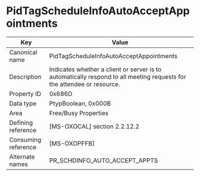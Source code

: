 # PidTagScheduleInfoAutoAcceptAppointments

| Key | Value |
|---|---|
| Canonical name | PidTagScheduleInfoAutoAcceptAppointments |
| Description | Indicates whether a client or server is to automatically respond to all meeting requests for the attendee or resource. |
| Property ID | 0x686D |
| Data type | PtypBoolean, 0x000B |
| Area | Free/Busy Properties |
| Defining reference | [MS-OXOCAL] section 2.2.12.2 |
| Consuming reference | [MS-OXOPFFB] |
| Alternate names | PR_SCHDINFO_AUTO_ACCEPT_APPTS |
